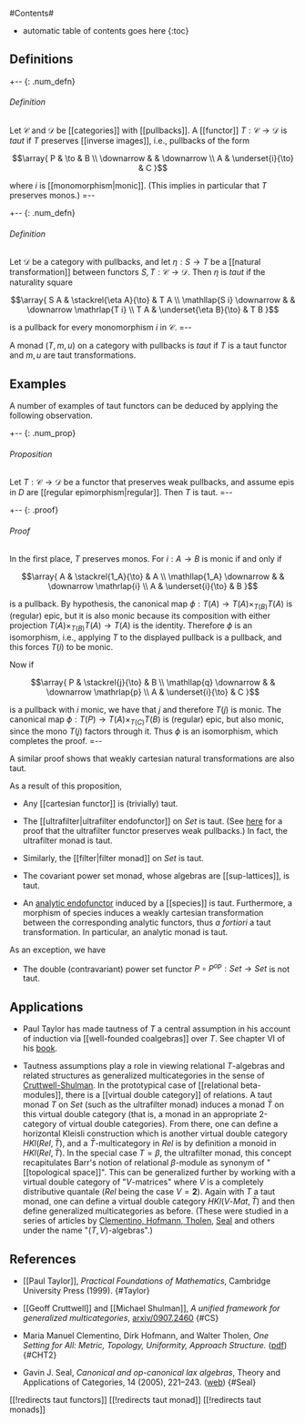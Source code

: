 #Contents#
* automatic table of contents goes here
{:toc}


## Definitions 

+-- {: .num_defn} 
###### Definition 
Let $\mathcal{C}$ and $\mathcal{D}$ be [[categories]] with [[pullbacks]]. A [[functor]] $T: \mathcal{C} \to \mathcal{D}$ is _taut_ if $T$ preserves [[inverse images]], i.e., pullbacks of the form 

$$\array{
P & \to & B \\
\downarrow & & \downarrow \\
A & \underset{i}{\to} & C
}$$ 

where $i$ is [[monomorphism|monic]]. (This implies in particular that $T$ preserves monos.) 
=-- 

+-- {: .num_defn} 
###### Definition 
Let $\mathcal{D}$ be a category with pullbacks, and let $\eta: S \to T$ be a [[natural transformation]] between functors $S, T: \mathcal{C} \to \mathcal{D}$. Then $\eta$ is _taut_ if the naturality square 

$$\array{
S A & \stackrel{\eta A}{\to} & T A \\
\mathllap{S i} \downarrow & & \downarrow \mathrlap{T i} \\ 
T A & \underset{\eta B}{\to} & T B
}$$ 

is a pullback for every monomorphism $i$ in $\mathcal{C}$. 
=-- 

A monad $(T, m, u)$ on a category with pullbacks is _taut_ if $T$ is a taut functor and $m, u$ are taut transformations. 


## Examples 

A number of examples of taut functors can be deduced by applying the following observation. 

+-- {: .num_prop} 
###### Proposition 
Let $T: \mathcal{C} \to \mathcal{D}$ be a functor that preserves weak pullbacks, and assume epis in $D$ are [[regular epimorphism|regular]]. Then $T$ is taut. 
=-- 

+-- {: .proof} 
###### Proof 
In the first place, $T$ preserves monos. For $i: A \to B$ is monic if and only if 

$$\array{
A & \stackrel{1_A}{\to} & A \\
\mathllap{1_A} \downarrow & & \downarrow \mathrlap{i} \\
A & \underset{i}{\to} & B
}$$ 

is a pullback. By hypothesis, the canonical map $\phi: T(A) \to T(A) \times_{T(B)} T(A)$ is (regular) epic, but it is also monic because its composition with either projection $T(A) \times_{T(B)} T(A) \to T(A)$ is the identity. Therefore $\phi$ is an isomorphism, i.e., applying $T$ to the displayed pullback is a pullback, and this forces $T(i)$ to be monic. 

Now if 

$$\array{
P & \stackrel{j}{\to} & B \\
\mathllap{q} \downarrow & & \downarrow \mathrlap{p} \\
A & \underset{i}{\to} & C
}$$ 

is a pullback with $i$ monic, we have that $j$ and therefore $T(j)$ is monic. 
The canonical map $\phi: T(P) \to T(A) \times_{T(C)} T(B)$ is (regular) epic, but also monic, since the mono $T(j)$ factors through it. Thus $\phi$ is an isomorphism, which completes the proof. 
=-- 

A similar proof shows that weakly cartesian natural transformations are also taut. 

As a result of this proposition, 

* Any [[cartesian functor]] is (trivially) taut. 

* The [[ultrafilter|ultrafilter endofunctor]] on $Set$ is taut. (See [here](/nlab/show/relational+beta-module#functor) for a proof that the ultrafilter functor preserves weak pullbacks.) In fact, the ultrafilter monad is taut. 

* Similarly, the [[filter|filter monad]] on $Set$ is taut. 

* The covariant power set monad, whose algebras are [[sup-lattices]], is taut. 

* An [analytic endofunctor](/nlab/show/operad#analytic) induced by a [[species]] is taut. Furthermore, a morphism of species induces a weakly cartesian transformation between the corresponding analytic functors, thus _a fortiori_ a taut transformation. In particular, an analytic monad is taut. 

As an exception, we have 

* The double (contravariant) power set functor $P \circ P^{op}: Set \to Set$ is not taut. 

## Applications 

* Paul Taylor has made tautness of $T$ a central assumption in his account of induction via [[well-founded coalgebras]] over $T$. See chapter VI of his [book](#Taylor). 

* Tautness assumptions play a role in viewing relational $T$-algebras and related structures as generalized multicategories in the sense of [Cruttwell-Shulman](#CS). In the prototypical case of [[relational beta-modules]], there is a [[virtual double category]] of relations. A taut monad $T$ on $Set$ (such as the ultrafilter monad) induces a monad $\bar{T}$ on this virtual double category (that is, a monad in an appropriate 2-category of virtual double categories). From there, one can define a horizontal Kleisli construction which is another virtual double category $HKl(Rel, \bar{T})$, and a $\bar{T}$-multicategory in $Rel$ is by definition a monoid in $HKl(Rel, \bar{T})$. In the special case $T = \beta$, the ultrafilter monad, this concept recapitulates Barr's notion of relational $\beta$-module as synonym of "[[topological space]]". This can be generalized further by working with a virtual double category of "$V$-matrices" where $V$ is a completely distributive quantale ($Rel$ being the case $V = \mathbf{2}$). Again with $T$ a taut monad, one can define a virtual double category $HKl(V\text{-}Mat, \bar{T})$ and then define generalized multicategories as before. (These were studied in a series of articles by [Clementino, Hofmann, Tholen](#CHT2), [Seal](#Seal) and others under the name "$(T, V)$-algebras".) 

## References 

* [[Paul Taylor]], *Practical Foundations of Mathematics*, Cambridge University Press (1999). 
{#Taylor} 

* [[Geoff Cruttwell]] and [[Michael Shulman]], _A unified framework for generalized multicategories_, [arxiv/0907.2460](http://arxiv.org/abs/0907.2460)
{#CS} 

* Maria Manuel Clementino, Dirk Hofmann, and Walter Tholen, _One Setting for All: Metric, Topology, Uniformity, Approach Structure._ ([pdf](http://www.math.yorku.ca/~tholen/ProMat_V_.pdf)) 
{#CHT2} 

* Gavin J. Seal, _Canonical and op-canonical lax algebras_, Theory and 
Applications of Categories, 14 (2005), 221–243. ([web](http://www.tac.mta.ca/tac/volumes/14/10/14-10abs.html)) 
{#Seal}


[[!redirects taut functors]]
[[!redirects taut monad]]
[[!redirects taut monads]]

